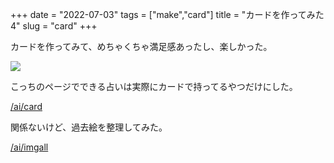 +++
date = "2022-07-03"
tags = ["make","card"]
title = "カードを作ってみた4"
slug = "card"
+++

カードを作ってみて、めちゃくちゃ満足感あったし、楽しかった。

![](/photo/card.jpg)

こっちのページでできる占いは実際にカードで持ってるやつだけにした。

[/ai/card](/ai/card)

関係ないけど、過去絵を整理してみた。

[/ai/imgall](/ai/imgall)


